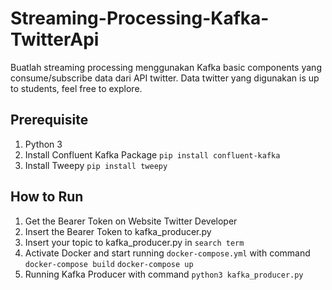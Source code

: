 # Streaming-Processing-Kafka-TwitterApi
Buatlah streaming processing menggunakan Kafka basic components yang consume/subscribe data dari API twitter. Data twitter yang digunakan is up to students, feel free to explore.

## Prerequisite
1. Python 3
2. Install Confluent Kafka Package
   `pip install confluent-kafka`
3. Install Tweepy
   `pip install tweepy`

## How to Run
1. Get the Bearer Token on Website Twitter Developer
2. Insert the Bearer Token to kafka_producer.py
3. Insert your topic to kafka_producer.py in `search term`
4. Activate Docker and start running `docker-compose.yml` with command
   `docker-compose build`
   `docker-compose up`
5. Running Kafka Producer with command `python3 kafka_producer.py`
